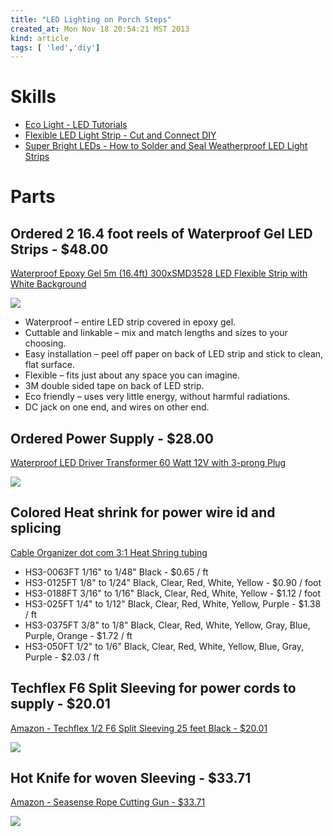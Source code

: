 ```yaml
---
title: "LED Lighting on Porch Steps"
created_at: Mon Nov 18 20:54:21 MST 2013
kind: article
tags: [ 'led','diy']
---
```


# Skills

* [Eco Light - LED Tutorials](http://www.ecolightled.com/category/led_tutorials)
* [Flexible LED Light Strip - Cut and Connect DIY](http://www.youtube.com/watch?v=qtlRiVv8kUs)
* [Super Bright LEDs - How to Solder and Seal Weatherproof LED Light Strips](https://www.youtube.com/watch?v=NJRMyGo4seM)

# Parts

## Ordered 2 16.4 foot reels of Waterproof Gel LED Strips - $48.00

[Waterproof Epoxy Gel 5m (16.4ft) 300xSMD3528 LED Flexible Strip with White Background](http://www.ledwholesalers.com/store/index.php?act=viewProd&productId=887)

<img src="/assets/images/waterproof_gel_led_strip.jpg" >

* Waterproof – entire LED strip covered in epoxy gel.
* Cuttable and linkable – mix and match lengths and sizes to your choosing.
* Easy installation – peel off paper on back of LED strip and stick to clean, flat surface.
* Flexible – fits just about any space you can imagine.
* 3M double sided tape on back of LED strip.
* Eco friendly – uses very little energy, without harmful radiations.
* DC jack on one end, and wires on other end.

## Ordered Power Supply - $28.00

[Waterproof LED Driver Transformer 60 Watt 12V with 3-prong Plug](http://www.ledwholesalers.com/store/index.php?act=viewProd&productId=550)

<img src="/assets/images/12v_power_waterproof.jpg" >

## Colored Heat shrink for power wire id and splicing

[Cable Organizer dot com 3:1 Heat Shring tubing](http://www.cableorganizer.com/heat-shrink/heat-shrink3.htm)

* HS3-0063FT	1/16"	to 1/48"	Black	-	$0.65	/ ft
* HS3-0125FT	1/8" to 1/24"	Black, Clear, Red, White, Yellow - $0.90 / foot
* HS3-0188FT	3/16"	to 1/16"	Black, Clear, Red, White, Yellow	- $1.12	/ foot
* HS3-025FT	1/4" to 1/12"	Black, Clear, Red, White, Yellow, Purple -	$1.38	/ ft
* HS3-0375FT	3/8" to 1/8"	Black, Clear, Red, White, Yellow, Gray, Blue, Purple, Orange - $1.72 / ft
* HS3-050FT	1/2" to 1/6"	Black, Clear, Red, White, Yellow, Blue, Gray, Purple - $2.03 / ft

## Techflex F6 Split Sleeving for power cords to supply - $20.01

[Amazon - Techflex 1/2 F6 Split Sleeving 25 feet Black - $20.01](http://www.amazon.com/Techflex-Split-Sleeving-feet-Black/dp/B0008IV3XC/)

<img src="/assets/images/techflex_f6_split_sleeving.jpg" >

## Hot Knife for woven Sleeving - $33.71

[Amazon - Seasense Rope Cutting Gun - $33.71](http://www.amazon.com/gp/product/B004XAD2IU/)

<img src="/assets/images/seasense_hot_knife_gun.jpg" >


